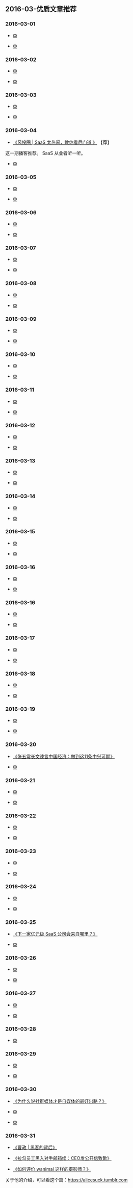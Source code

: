 

## 2016-03-优质文章推荐


### 2016-03-01

- [《》]()

- [《》]()


### 2016-03-02

- [《》]()

- [《》]()

### 2016-03-03

- [《》]()

- [《》]()

### 2016-03-04

- [《风投圈 | SaaS 太热闹，教你看尽门道 》](https://crazy.capital/2) 【荐】

这一期播客推荐。 SaaS 从业者听一听。

- [《》]()


### 2016-03-05

- [《》]()

- [《》]()


### 2016-03-06

- [《》]()

- [《》]()



### 2016-03-07

- [《》]()

- [《》]()


### 2016-03-08

- [《》]()

- [《》]()


### 2016-03-09

- [《》]()

- [《》]()



### 2016-03-10

- [《》]()

- [《》]()


### 2016-03-11

- [《》]()

- [《》]()


### 2016-03-12

- [《》]()

- [《》]()


### 2016-03-13

- [《》]()

- [《》]()

### 2016-03-14

- [《》]()

- [《》]()


### 2016-03-15

- [《》]()

- [《》]()


### 2016-03-16

- [《》]()

- [《》]()



### 2016-03-16

- [《》]()

- [《》]()


### 2016-03-17

- [《》]()

- [《》]()


### 2016-03-18

- [《》]()

- [《》]()

### 2016-03-19

- [《》]()

- [《》]()

### 2016-03-20

- [《张五常长文谏言中国经济：做到这11条中兴可期》](https://chuansongme.com/n/2711103)

- [《》]()


### 2016-03-21

- [《》]()

- [《》]()


### 2016-03-22

- [《》]()

- [《》]()


### 2016-03-23

- [《》]()

- [《》]()


### 2016-03-24

- [《》]()

- [《》]()


### 2016-03-25

- [《下一家亿元级 SaaS 公司会来自哪里？》](https://36kr.com/p/5045026.html)

- [《》]()


### 2016-03-26

- [《》]()

- [《》]()


### 2016-03-27

- [《》]()

- [《》]()


### 2016-03-28


- [《》]()


### 2016-03-29

- [《》]()

- [《》]()


### 2016-03-30

- [《为什么说社群媒体才是自媒体的最好出路？》](https://36kr.com/p/5045276.html)

- [《》]()

- [《》]()



### 2016-03-31

- [《曹政 | 黑客的背后》](https://mp.weixin.qq.com/s/P5kGSDtNa0DlboLIY4bxjQ)

- [《拉勾员工黑入对手邮箱续：CEO发公开信致歉》](https://tech.sina.cn/i/gn/2016-03-31/detail-ifxqxcnp8289435.d.html)

- [《如何评价 wanimal 这样的摄影师？》](https://www.zhihu.com/question/22752165)

关于他的介绍，可以看这个篇：<https://alicesuck.tumblr.com>
